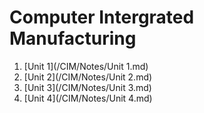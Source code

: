 # Computer Intergrated Manufacturing

1. [Unit 1](/CIM/Notes/Unit 1.md)
2. [Unit 2](/CIM/Notes/Unit 2.md)
3. [Unit 3](/CIM/Notes/Unit 3.md)
4. [Unit 4](/CIM/Notes/Unit 4.md)
